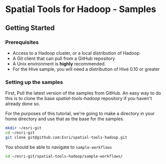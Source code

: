 # Spatial Tools for Hadoop - Samples

## Getting Started


### Prerequisites

* Access to a Hadoop cluster, or a local distribution of Hadoop
* A Git client that can pull from a GitHub repository
* A Unix environment is **highly** recommended. 
* For the Hive sample, you will need a distribution of Hive 0.10 or greater


### Setting up the samples

First, Pull the latest version of the samples from GitHub.  An easy way to do this is to clone the base *spatial-tools-hadoop* repository if you haven't already done so.

For the purposes of this tutorial, we're going to make a directory in your home directory and use that as the base for the samples.
```bash
mkdir ~/esri-git
cd ~/esri-git
git clone git@github.com:Esri/spatial-tools-hadoop.git
```

You should be able to navigate to `sample-workflows`

```bash
cd ~/esri-git/spatial-tools-hadoop/sample-workflows/
```

